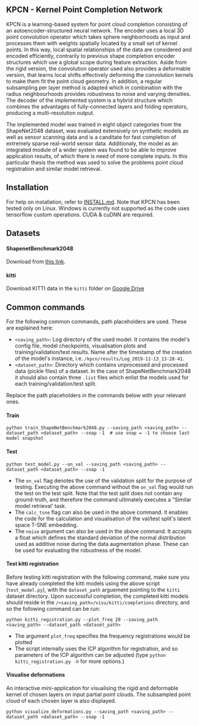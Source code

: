 ## KPCN - Kernel Point Completion Network
KPCN is a learning-based system for point cloud completion consisting of an autoencoder-structured neural network. The encoder uses a local 3D point convolution operator which takes sphere neighborhoods as input and processes them with weights spatially located by a small set of kernel points. In this way, local spatial relationships of the data are considered and encoded efficiently, contrarily to previous shape completion encoder structures which use a global scope during feature extraction. Aside from the rigid version, the convolution operator used also provides a deformable version, that learns local shifts effectively deforming the convolution kernels to make them fit the point cloud geometry. In addition, a regular subsampling per layer method is adapted which in combination with the radius neighbourhoods provides robustness to noise and varying densities. The decoder of the implemented system is a hybrid structure which combines the advantages of fully-connected layers and folding operators, producing a multi-resolution output.

The implemented model was trained in eight object categories from the ShapeNet2048 dataset, was evaluated extensively on synthetic models as well as sensor scanning data and is a canditate for fast completion of extremely sparse real-world sensor data. Additionaly, the model as an integrated module of a wider system was found to be able to improve application results, of which there is need of more complete inputs. In this particular thesis the method was used to solve the problems point cloud registration and similar model retrieval.


## Installation
For help on installation, refer to <a href="https://github.com/no-materials/kpcn/blob/master/INSTALL.md">INSTALL.md</a>. Note that KPCN has been tested only on Linux. Windows is currently not supported as the code uses tensorflow custom operations. CUDA & cuDNN are required.

## Datasets
#### ShapenetBenchmark2048
Download from <a href="http://download.cs.stanford.edu/downloads/completion3d/dataset2019.zip">this link</a>.

#### kitti
Download KITTI data in the `kitti` folder on <a href="https://drive.google.com/drive/folders/1M_lJN14Ac1RtPtEQxNlCV9e8pom3U6Pa">Google Drive</a>

## Common commands
For the following common commands, path placeholders are used. These are explained here:
* `<saving_path>`: Log directory of the used model. It contains the model's config file, model checkpoints, visualisation plots and training/validation/test results. Name after the timestamp of the creation of the model's instance, i.e. `/kpcn/results/Log_2019-11-13_13-28-41`.
* `<dataset_path>`: Directory which contains unprocessed and processed data (pickle files) of a dataset. In the case of ShapeNetBenchmark2048 it should also contain three `.list` files which enlist the models used for each training/validation/test split.

Replace the path placeholders in the commands below with your relevant ones.
#### Train
```shell
python train_ShapeNetBenchmark2048.py --saving_path <saving_path> --dataset_path <dataset_path> --snap -1  # use snap = -1 to choose last model snapshot
```

#### Test
```shell
python test_model.py --on_val --saving_path <saving_path> --dataset_path <dataset_path> --snap -1
```
* The `on_val` flag denotes the use of the validation split for the purpose of testing. Executing the above command without the `on_val` flag would run the test on the test split. Note that the test split does not contain any ground-truth, and therefore the command ultimately executes a "Similar model retrieval' task.
* The `calc_tsne` flag can also be used in the above command. It enables the code for the calculation and visualisation of the val/test split's latent space T-SNE embedding.
* The `noise` argument can also be used in the above command. It accepts a float which defines the standard deviation of the normal distribution used as additive noise during the data augmentation phase. These can be used for evaluating the robustness of the model.

#### Test kitti registration
Before testing kitti registration with the following command, make sure you have already completed the kitti models using the above script (`test_model.py`), with the `dataset_path` arguement pointing to the `kitti` dataset directory. Upon successful completion, the completed kitti models should reside in the `/<saving_path>/visu/kitti/completions` directory, and so the following command can be run:
```shell
python kitti_registration.py --plot_freq 20 --saving_path <saving_path> --dataset_path <dataset_path>
```
* The argument `plot_freq` specifies the frequency registrations would be plotted
* The script internally uses the ICP algorithm for registration, and so parameters of the ICP algorithm can be adjusted (type `python kitti_registration.py -h` for more options.)

#### Visualise deformations
An interactive mini-application for visualising the rigid and deformable kernel of chosen layers on input partial point clouds. The subsampled point cloud of each chosen layer is also displayed.
```shell
python visualize_deformations.py --saving_path <saving_path> --dataset_path <dataset_path> --snap -1
```
